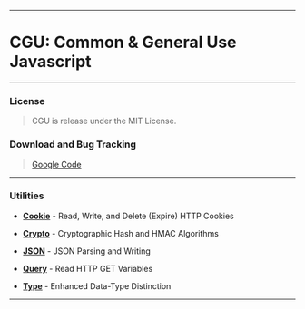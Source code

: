 ----

# CGU: Common & General Use Javascript #

----

### License ###

> CGU is release under the MIT License.  

### Download and Bug Tracking ###

> [Google Code](http://code.google.com/p/cgujs/)  

----

### Utilities ###

 * **[Cookie](cookie.html)** - Read, Write, and Delete (Expire) HTTP Cookies

 * **[Crypto](crypto.html)** - Cryptographic Hash and HMAC Algorithms

 * **[JSON](json.html)** - JSON Parsing and Writing

 * **[Query](query.html)** - Read HTTP GET Variables

 * **[Type](type.html)** - Enhanced Data-Type Distinction

----
